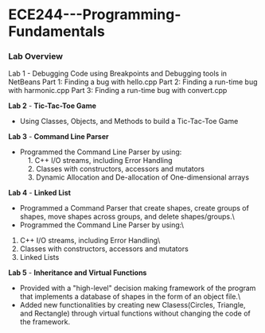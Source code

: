 # ECE244---Programming-Fundamentals

### Lab Overview
Lab 1 - Debugging Code using Breakpoints and Debugging tools in NetBeans
Part 1: Finding a bug with hello.cpp
Part 2: Finding a run-time bug with harmonic.cpp
Part 3: Finding a run-time bug with convert.cpp

**Lab 2** - **Tic-Tac-Toe Game**
- Using Classes, Objects, and Methods to build a Tic-Tac-Toe Game

**Lab 3** - **Command Line Parser**
- Programmed the Command Line Parser by using:\
&nbsp; &nbsp; 1. C++ I/O streams, including Error Handling\
&nbsp; &nbsp; 2. Classes with constructors, accessors and mutators\
&nbsp; &nbsp; 3. Dynamic Allocation and De-allocation of One-dimensional arrays

**Lab 4** - **Linked List**
- Programmed a Command Parser that create shapes, create groups of shapes, move shapes across groups, and delete shapes/groups.\
- Programmed the Command Line Parser by using:\
1. C++ I/O streams, including Error Handling\
2. Classes with constructors, accessors and mutators
3. Linked Lists

**Lab 5** - **Inheritance and Virtual Functions**
- Provided with a "high-level" decision making framework of the program that implements a database of shapes in the form of an object file.\
- Added new functionalities by creating new Clasess(Circles, Triangle, and Rectangle) through virtual functions without changing the code of the framework.

